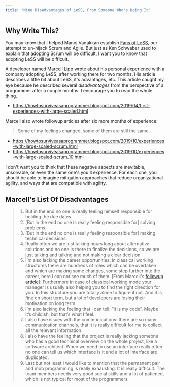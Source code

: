 ```yaml
---
title: "Nine Disadvantages of LeSS, From Someone Who's Doing It"
---
```

## Why Write This?
You may know that I helped Manoj Vadakkan establish [Fans of LeSS](https://fansofless.com), our attempt to un-hijack Scrum and Agile.  But just as Ken Schwaber used to explain that adopting Scrum will be difficult, I want you to know that adopting LeSS will be difficult.

A developer named Marcell Lipp wrote about his personal experience with a company adopting LeSS, after working there for two months.  His article describes a little bit about LeSS, it's advantages, etc.  This article caught my eye because he described several *disadvantages* from the perspective of a programmer after a couple months.  I encourage you to read the whole thing.

* <https://howtosurviveasaprogrammer.blogspot.com/2019/04/first-experiences-with-large-scaled.html>

Marcell also wrote followup articles after six more months of experience:

> Some of my feelings changed, some of them are still the same.

* <https://howtosurviveasaprogrammer.blogspot.com/2019/10/experiences-with-large-scaled-scrum.html>
* <https://howtosurviveasaprogrammer.blogspot.com/2019/10/experiences-with-large-scaled-scrum_10.html>

I don't want you to think that these negative aspects are inevitable, unsolvable, or even the same one's you'll experience.  For each one, you should be able to imagine mitigation approaches that reduce organizational agility, and ways that are compatible with agility.

## Marcell's List Of Disadvantages

> 1. But in the end no one is really feeling himself responsible for holding the due dates.
> 2. \[But in the end no one is really feeling responsible for\] solving problems.
> 3. \[But in the end no one is really feeling responsible for\] making technical decisions.
> 4. Really often we are just talking hours long about alternative solutions and no one is there to finalize the decisions, so we are just talking and talking and not making a clear decision.
> 5. I’m also lacking the career opportunities: in classical working structures there are hundreds of roles which can be overtaken and which are making some changes, some step further into the career, here I can not see much of them.  \[From Marcell's [followup article](https://howtosurviveasaprogrammer.blogspot.com/2019/10/experiences-with-large-scaled-scrum.html)\]: Furthermore in case of classical working mode your manager is usually also helping you to find the right direction for you. In this structure you are totally alone to figure it out.  And it is fine on short term, but a lot of developers are losing their motivation on long term.
> 6. I’m also lacking the feeling that I can tell: “it is my code”. Maybe it’s childish, but that’s what I feel.
> 7. I also have issues with the communications: there are so many communication channels, that it is really difficult for me to collect all the relevant information.
> 8. I also have the feeling that the project is really lacking someone who has a good technical overview on the whole project, like a software architect. When we need to use an interface really often no one can tell us which interface is it and a lot of interface are duplicated.
> 9. Last but not least I would like to mention that the permanent pair and mob programming is really exhausting. It is really difficult. The team members needs very good social skills and a lot of patience, which is not typical for most of the programmers.
